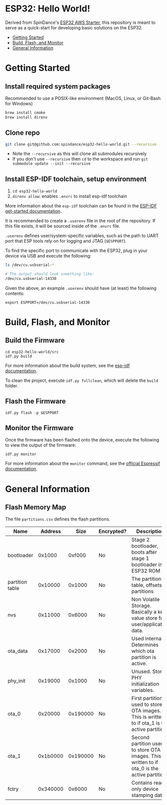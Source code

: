 # ESP32: Hello World!

Derived from SpinDance's [ESP32 AWS Starter](https://github.com/spindance/esp32-aws-starter), this repository is meant to serve as a quick-start for developing basic solutions on the ESP32.

<!-- toc -->

- [Getting Started](#getting-started)
- [Build, Flash, and Monitor](#build-flash-and-monitor)
- [General Information](#general-information)

<!-- tocstop -->

# Getting Started

## Install required system packages

Recommended to use a POSIX-like environment (MacOS, Linux, or Git-Bash for Windows)

```sh
brew install cmake
brew install direnv
```

## Clone repo

```sh
git clone git@github.com:spindance/esp32-hello-world.git --recursive
```

* Note the `--recursive` as this will clone all submodules recursively
* If you don't use `--recursive` then `cd` to the workspace and run `git submodule update --init --recursive`

## Install ESP-IDF toolchain, setup environment

1. `cd esp32-hello-world`
1. `direnv allow`: enables `.envrc` to install esp-idf toolchain

More information about the `esp-idf` toolchain can be found in the [ESP-IDF get-started documentation](https://docs.espressif.com/projects/esp-idf/en/latest/get-started/index.html).

It is recommended to create a `.userenv` file in the root of the repository.
If this file exists, it will be sourced inside of the `.envrc` file.

`.userenv` defines user/system-specific variables, such as the path to
UART port that ESP tools rely on for logging and JTAG (`$ESPPORT`).

To find the specific port to communicate with the ESP32, plug in your device via USB and execute the following:

```bash
ls /dev/cu.usbserial-*

# The output should look something like:
/dev/cu.usbserial-14330
```

Given the above, an example `.userenv` should have (at least) the following contents:

```
export ESPPORT=/dev/cu.usbserial-14330
```

# Build, Flash, and Monitor

## Build the Firmware

```
cd esp32-hello-world/src
idf.py build
```

For more information about the build system, see the [esp-idf documentation](https://docs.espressif.com/projects/esp-idf/en/latest/api-guides/build-system.html#idf-py).

To clean the project, execute `idf.py fullclean`, which will delete the `build`
folder.

## Flash the Firmware

```
idf.py flash -p $ESPPORT
```

## Monitor the Firmware

Once the firmware has been flashed onto the device, execute the following to view the output of the firmware:

```
idf.py monitor
```

For more information about the `monitor` command, see the [official Espressif documentation](https://docs.espressif.com/projects/esp-idf/en/latest/esp32/api-guides/tools/idf-monitor.html).

# General Information

## Flash Memory Map

The file `partitions.csv` defines the flash partitions.

| Name | Address | Size | Encrypted? | Description |
| --- | --- | --- | --- | --- |
| bootloader | 0x1000 | 0xf000 | No | Stage 2 bootloader, boots after stage 1 bootloader in ESP32 ROM |
| partition table | 0x10000 | 0x1000 | No | The partition table, offsets to partitions |
| nvs | 0x11000 | 0x6000 | No | Non Volatile Storage. Basically a key-value store for user/application data. |
| ota_data | 0x17000 | 0x2000 | No | Used internally. Determines which ota partition is active. |
| phy_init | 0x19000 | 0x1000 | No | Unused. Stores PHY initialization variables. |
| ota_0 | 0x20000 | 0x190000 | No | First partition used to store OTA images. This is written to if ota_1 is the active partition. |
| ota_1 | 0x1b0000 | 0x190000 | No | Second partition used to store OTA images. This is written to if ota_0 is the active partition. |
| fctry | 0x340000 | 0x6000 | No | Contains read-only device stamping data |
